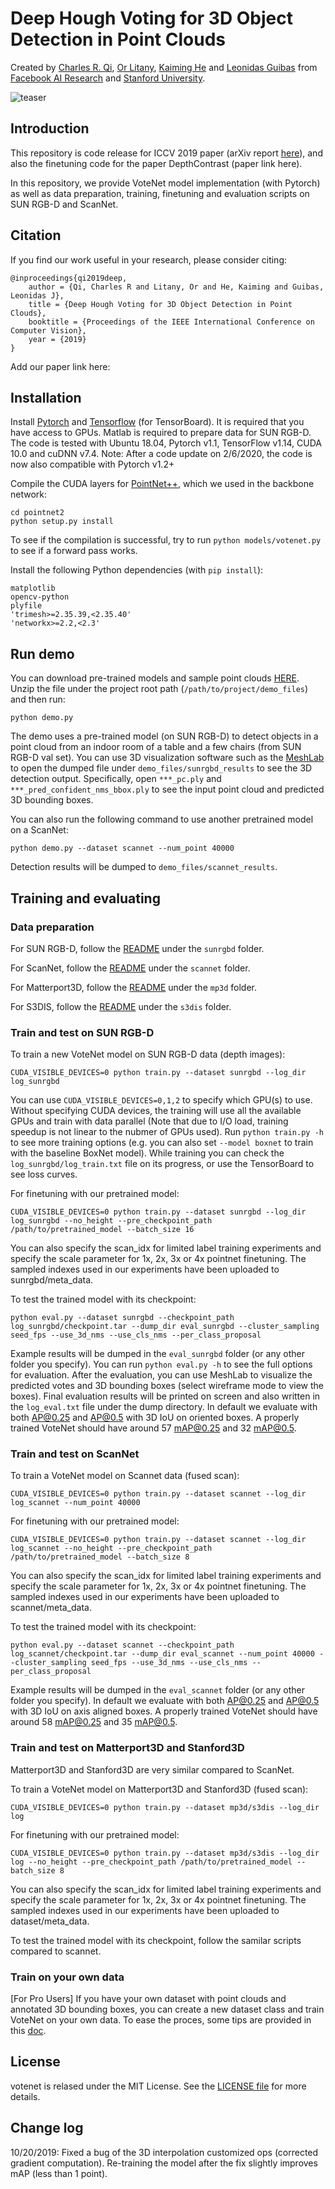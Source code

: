 # Deep Hough Voting for 3D Object Detection in Point Clouds
Created by <a href="http://charlesrqi.com" target="_blank">Charles R. Qi</a>, <a href="https://orlitany.github.io/" target="_blank">Or Litany</a>, <a href="http://kaiminghe.com/" target="_blank">Kaiming He</a> and <a href="https://geometry.stanford.edu/member/guibas/" target="_blank">Leonidas Guibas</a> from <a href="https://research.fb.com/category/facebook-ai-research/" target="_blank">Facebook AI Research</a> and <a href="http://www.stanford.edu" target="_blank">Stanford University</a>.

![teaser](https://github.com/facebookresearch/votenet/blob/master/doc/teaser.jpg)

## Introduction
This repository is code release for ICCV 2019 paper (arXiv report [here](https://arxiv.org/pdf/1904.09664.pdf)), and also the finetuning code for the paper DepthContrast (paper link here).

In this repository, we provide VoteNet model implementation (with Pytorch) as well as data preparation, training, finetuning and evaluation scripts on SUN RGB-D and ScanNet.

## Citation

If you find our work useful in your research, please consider citing:

    @inproceedings{qi2019deep,
        author = {Qi, Charles R and Litany, Or and He, Kaiming and Guibas, Leonidas J},
        title = {Deep Hough Voting for 3D Object Detection in Point Clouds},
        booktitle = {Proceedings of the IEEE International Conference on Computer Vision},
        year = {2019}
    }

Add our paper link here:

## Installation

Install [Pytorch](https://pytorch.org/get-started/locally/) and [Tensorflow](https://github.com/tensorflow/tensorflow) (for TensorBoard). It is required that you have access to GPUs. Matlab is required to prepare data for SUN RGB-D. The code is tested with Ubuntu 18.04, Pytorch v1.1, TensorFlow v1.14, CUDA 10.0 and cuDNN v7.4. Note: After a code update on 2/6/2020, the code is now also compatible with Pytorch v1.2+

Compile the CUDA layers for [PointNet++](http://arxiv.org/abs/1706.02413), which we used in the backbone network:

    cd pointnet2
    python setup.py install

To see if the compilation is successful, try to run `python models/votenet.py` to see if a forward pass works.

Install the following Python dependencies (with `pip install`):

    matplotlib
    opencv-python
    plyfile
    'trimesh>=2.35.39,<2.35.40'
    'networkx>=2.2,<2.3'

## Run demo

You can download pre-trained models and sample point clouds [HERE](https://drive.google.com/file/d/1oem0w5y5pjo2whBhAqTtuaYuyBu1OG8l/view?usp=sharing).
Unzip the file under the project root path (`/path/to/project/demo_files`) and then run:

    python demo.py

The demo uses a pre-trained model (on SUN RGB-D) to detect objects in a point cloud from an indoor room of a table and a few chairs (from SUN RGB-D val set). You can use 3D visualization software such as the [MeshLab](http://www.meshlab.net/) to open the dumped file under `demo_files/sunrgbd_results` to see the 3D detection output. Specifically, open `***_pc.ply` and `***_pred_confident_nms_bbox.ply` to see the input point cloud and predicted 3D bounding boxes.

You can also run the following command to use another pretrained model on a ScanNet:

    python demo.py --dataset scannet --num_point 40000

Detection results will be dumped to `demo_files/scannet_results`.

## Training and evaluating

### Data preparation

For SUN RGB-D, follow the [README](https://github.com/facebookresearch/votenet/blob/master/sunrgbd/README.md) under the `sunrgbd` folder.

For ScanNet, follow the [README](https://github.com/facebookresearch/votenet/blob/master/scannet/README.md) under the `scannet` folder.

For Matterport3D, follow the [README](https://github.com/facebookresearch/votenet/blob/master/mp3d/README.md) under the `mp3d` folder.

For S3DIS, follow the [README](https://github.com/facebookresearch/votenet/blob/master/s3dis/README.md) under the `s3dis` folder.

### Train and test on SUN RGB-D

To train a new VoteNet model on SUN RGB-D data (depth images):

    CUDA_VISIBLE_DEVICES=0 python train.py --dataset sunrgbd --log_dir log_sunrgbd

You can use `CUDA_VISIBLE_DEVICES=0,1,2` to specify which GPU(s) to use. Without specifying CUDA devices, the training will use all the available GPUs and train with data parallel (Note that due to I/O load, training speedup is not linear to the nubmer of GPUs used). Run `python train.py -h` to see more training options (e.g. you can also set `--model boxnet` to train with the baseline BoxNet model).
While training you can check the `log_sunrgbd/log_train.txt` file on its progress, or use the TensorBoard to see loss curves.

For finetuning with our pretrained model:

    CUDA_VISIBLE_DEVICES=0 python train.py --dataset sunrgbd --log_dir log_sunrgbd --no_height --pre_checkpoint_path /path/to/pretrained_model --batch_size 16

You can also specify the scan_idx for limited label training experiments and specify the scale parameter for 1x, 2x, 3x or 4x pointnet finetuning. The sampled indexes used in our experiments have been uploaded to sunrgbd/meta_data.

To test the trained model with its checkpoint:

    python eval.py --dataset sunrgbd --checkpoint_path log_sunrgbd/checkpoint.tar --dump_dir eval_sunrgbd --cluster_sampling seed_fps --use_3d_nms --use_cls_nms --per_class_proposal

Example results will be dumped in the `eval_sunrgbd` folder (or any other folder you specify). You can run `python eval.py -h` to see the full options for evaluation. After the evaluation, you can use MeshLab to visualize the predicted votes and 3D bounding boxes (select wireframe mode to view the boxes).
Final evaluation results will be printed on screen and also written in the `log_eval.txt` file under the dump directory. In default we evaluate with both AP@0.25 and AP@0.5 with 3D IoU on oriented boxes. A properly trained VoteNet should have around 57 mAP@0.25 and 32 mAP@0.5.

### Train and test on ScanNet

To train a VoteNet model on Scannet data (fused scan):

    CUDA_VISIBLE_DEVICES=0 python train.py --dataset scannet --log_dir log_scannet --num_point 40000

For finetuning with our pretrained model:

    CUDA_VISIBLE_DEVICES=0 python train.py --dataset scannet --log_dir log_scannet --no_height --pre_checkpoint_path /path/to/pretrained_model --batch_size 8

You can also specify the scan_idx for limited label training experiments and specify the scale parameter for 1x, 2x, 3x or 4x pointnet finetuning. The sampled indexes used in our experiments have been uploaded to scannet/meta_data.

To test the trained model with its checkpoint:

    python eval.py --dataset scannet --checkpoint_path log_scannet/checkpoint.tar --dump_dir eval_scannet --num_point 40000 --cluster_sampling seed_fps --use_3d_nms --use_cls_nms --per_class_proposal

Example results will be dumped in the `eval_scannet` folder (or any other folder you specify). In default we evaluate with both AP@0.25 and AP@0.5 with 3D IoU on axis aligned boxes. A properly trained VoteNet should have around 58 mAP@0.25 and 35 mAP@0.5.

### Train and test on Matterport3D and Stanford3D

Matterport3D and Stanford3D are very similar compared to ScanNet.

To train a VoteNet model on Matterport3D and Stanford3D (fused scan):

    CUDA_VISIBLE_DEVICES=0 python train.py --dataset mp3d/s3dis --log_dir log

For finetuning with our pretrained model:

    CUDA_VISIBLE_DEVICES=0 python train.py --dataset mp3d/s3dis --log_dir log --no_height --pre_checkpoint_path /path/to/pretrained_model --batch_size 8

You can also specify the scan_idx for limited label training experiments and specify the scale parameter for 1x, 2x, 3x or 4x pointnet finetuning. The sampled indexes used in our experiments have been uploaded to dataset/meta_data.

To test the trained model with its checkpoint, follow the samilar scripts compared to scannet.

### Train on your own data

[For Pro Users] If you have your own dataset with point clouds and annotated 3D bounding boxes, you can create a new dataset class and train VoteNet on your own data. To ease the proces, some tips are provided in this [doc](https://github.com/facebookresearch/votenet/blob/master/doc/tips.md).

## License
votenet is relased under the MIT License. See the [LICENSE file](https://arxiv.org/pdf/1904.09664.pdf) for more details.

## Change log
10/20/2019: Fixed a bug of the 3D interpolation customized ops (corrected gradient computation). Re-training the model after the fix slightly improves mAP (less than 1 point).
